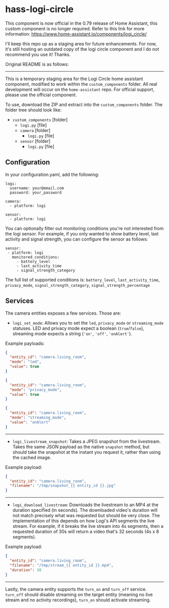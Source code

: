 # hass-logi-circle

This component is now official in the 0.79 release of Home Assistant, this custom component is no longer required. Refer to this link for more information: https://www.home-assistant.io/components/logi_circle/

I'll keep this repo up as a staging area for future enhancements. For now, it's still hosting an outdated copy of the logi circle component and I do not recommend you use it! Thanks.

Original README is as follows:

---

This is a temporary staging area for the Logi Circle home assistant component, modified to work within the `custom_components` folder. All real development will occur on the `home-assistant` repo. For official support, please use the official component.

To use, download the ZIP and extract into the `custom_components` folder. The folder tree should look like:

- `custom_components` [folder]
  - `logi.py` [file]
  - `camera` [folder]
    - `logi.py` [file]
  - `sensor` [folder]
    - `logi.py` [file]

## Configuration

In your configuration.yaml, add the following:

```
logi:
  username: your@email.com
  password: your_password

camera:
  - platform: logi

sensor:
  - platform: logi
```

You can optionally filter out monitoring conditions you're not interested from the logi sensor. For example, if you only wanted to show battery level, last activity and signal strength, you can configure the sensor as follows:

```
sensor:
 - platform: logi
   monitored_conditions:
     - battery_level
     - last_activity_time
     - signal_strength_category
```

The full list of supported conditions is: `battery_level`, `last_activity_time`, `privacy_mode`, `signal_strength_category`, `signal_strength_percentage`

## Services

The camera entities exposes a few services. Those are:

- `logi_set_mode`: Allows you to set the `led`, `privacy_mode` or `streaming_mode` statuses. LED and privacy mode expect a boolean (`true`/`false`), streaming mode expects a string (`'on'`, `'off'`, `'onAlert'`).

Example payloads:

```json
{
  "entity_id": "camera.living_room",
  "mode": "led",
  "value": true
}
```

```json
{
  "entity_id": "camera.living_room",
  "mode": "privacy_mode",
  "value": true
}
```

```json
{
  "entity_id": "camera.living_room",
  "mode": "streaming_mode",
  "value": "onAlert"
}
```

---

- `logi_livestream_snapshot`: Takes a JPEG snapshot from the livestream. Takes the same JSON payload as the native `snapshot` method, but should take the snapshot at the instant you request it, rather than using the cached image.

Example payload:

```json
{
  "entity_id": "camera.living_room",
  "filename": "/tmp/snapshot_{{ entity_id }}.jpg"
}
```

---

- `logi_download_livestream`: Downloads the livestream to an MP4 at the duration specified (in seconds). The downloaded video's duration will not match precisely what was requested but should be very close. The implementation of this depends on how Logi's API segments the live stream. For example, if it breaks the live stream into 4s segments, then a requested duration of 30s will return a video that's 32 seconds (4s x 8 segments).

Example payload:

```json
{
  "entity_id": "camera.living_room",
  "filename": "/tmp/stream_{{ entity_id }}.mp4",
  "duration": 30
}
```

---

Lastly, the camera entity supports the `turn_on` and `turn_off` service. `turn_off` should disable streaming on the target entity (meaning no live stream and no activity recordings), `turn_on` should activate streaming.
